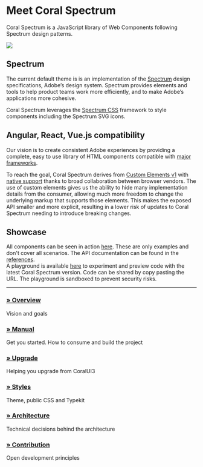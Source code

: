 # Meet Coral Spectrum

Coral Spectrum is a JavaScript library of Web Components following Spectrum design patterns.

<img class="logo" src="./manual/asset/spectrum_illustration_2x.png">

## Spectrum

The current default theme is is an implementation of the [Spectrum](https://adobe.design) design 
specifications, Adobe’s design system. Spectrum provides elements and tools to help product teams work more 
efficiently, and to make Adobe’s applications more cohesive.
 
Coral Spectrum leverages the [Spectrum CSS](https://github.com/adobe/spectrum-css) framework to style 
components including the Spectrum SVG icons. 

## Angular, React, Vue.js compatibility

Our vision is to create consistent Adobe experiences by providing a complete, easy to use library of HTML components 
compatible with [major frameworks](https://custom-elements-everywhere.com/).

To reach the goal, Coral Spectrum derives from [Custom Elements v1](https://html.spec.whatwg.org/multipage/custom-elements.html) with 
[native support](https://caniuse.com/#feat=custom-elementsv1) thanks to broad collaboration between browser vendors. 
The use of custom elements gives us the ability to hide many implementation details from the consumer, allowing much 
more freedom to change the underlying markup that supports those elements. 
This makes the exposed API smaller and more explicit, resulting in a lower risk of updates to Coral Spectrum needing to 
introduce breaking changes.

## Showcase

All components can be seen in action <a href="../examples" target="_blank">here</a>. These are only examples and 
don't cover all scenarios. The API documentation can be found in the <a href="./identifiers.html" target="_blank">references</a>.    
A playground is available <a href="../playground" target="_blank">here</a> to experiment and preview code with the latest Coral Spectrum version.
Code can be shared by copy pasting the URL. The playground is sandboxed to prevent security risks.

---

### [» Overview](./manual/overview.html)
Vision and goals
### [» Manual](./manual/manual.html)
Get you started. How to consume and build the project
### [» Upgrade](./manual/upgrade.html)
Helping you upgrade from CoralUI3
### [» Styles](./manual/styles.html)
Theme, public CSS and Typekit
### [» Architecture](./manual/architecture.html)
Technical decisions behind the architecture
### [» Contribution](./manual/contribution.html)
Open development principles
